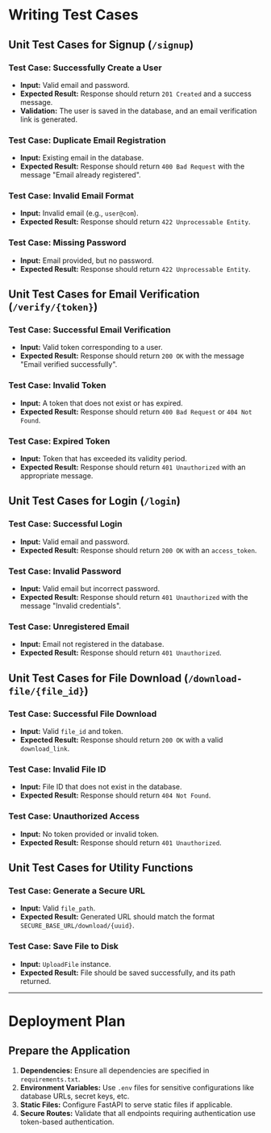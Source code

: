 # Writing Test Cases

## Unit Test Cases for Signup (`/signup`)

### Test Case: Successfully Create a User
- **Input:** Valid email and password.  
- **Expected Result:** Response should return `201 Created` and a success message.  
- **Validation:** The user is saved in the database, and an email verification link is generated.

### Test Case: Duplicate Email Registration
- **Input:** Existing email in the database.  
- **Expected Result:** Response should return `400 Bad Request` with the message "Email already registered".

### Test Case: Invalid Email Format
- **Input:** Invalid email (e.g., `user@com`).  
- **Expected Result:** Response should return `422 Unprocessable Entity`.

### Test Case: Missing Password
- **Input:** Email provided, but no password.  
- **Expected Result:** Response should return `422 Unprocessable Entity`.

## Unit Test Cases for Email Verification (`/verify/{token}`)

### Test Case: Successful Email Verification
- **Input:** Valid token corresponding to a user.  
- **Expected Result:** Response should return `200 OK` with the message "Email verified successfully".

### Test Case: Invalid Token
- **Input:** A token that does not exist or has expired.  
- **Expected Result:** Response should return `400 Bad Request` or `404 Not Found`.

### Test Case: Expired Token
- **Input:** Token that has exceeded its validity period.  
- **Expected Result:** Response should return `401 Unauthorized` with an appropriate message.

## Unit Test Cases for Login (`/login`)

### Test Case: Successful Login
- **Input:** Valid email and password.  
- **Expected Result:** Response should return `200 OK` with an `access_token`.

### Test Case: Invalid Password
- **Input:** Valid email but incorrect password.  
- **Expected Result:** Response should return `401 Unauthorized` with the message "Invalid credentials".

### Test Case: Unregistered Email
- **Input:** Email not registered in the database.  
- **Expected Result:** Response should return `401 Unauthorized`.

## Unit Test Cases for File Download (`/download-file/{file_id}`)

### Test Case: Successful File Download
- **Input:** Valid `file_id` and token.  
- **Expected Result:** Response should return `200 OK` with a valid `download_link`.

### Test Case: Invalid File ID
- **Input:** File ID that does not exist in the database.  
- **Expected Result:** Response should return `404 Not Found`.

### Test Case: Unauthorized Access
- **Input:** No token provided or invalid token.  
- **Expected Result:** Response should return `401 Unauthorized`.

## Unit Test Cases for Utility Functions

### Test Case: Generate a Secure URL
- **Input:** Valid `file_path`.  
- **Expected Result:** Generated URL should match the format `SECURE_BASE_URL/download/{uuid}`.

### Test Case: Save File to Disk
- **Input:** `UploadFile` instance.  
- **Expected Result:** File should be saved successfully, and its path returned.

---

# Deployment Plan

## Prepare the Application
1. **Dependencies:** Ensure all dependencies are specified in `requirements.txt`.  
2. **Environment Variables:** Use `.env` files for sensitive configurations like database URLs, secret keys, etc.  
3. **Static Files:** Configure FastAPI to serve static files if applicable.  
4. **Secure Routes:** Validate that all endpoints requiring authentication use token-based authentication.
